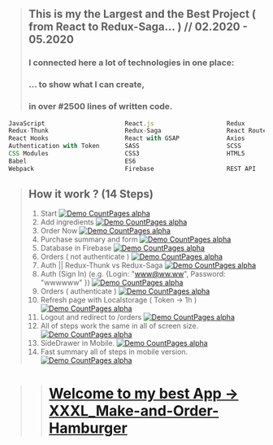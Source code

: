 > ## This is my the Largest and the Best Project ( from React to Redux-Saga... ) // 02.2020 - 05.2020
>
> ### I connected here a lot of technologies in one place:
>
> ### ... to show what I can create,
>
> ### in over #2500 lines of written code.

```js
JavaScript                      React.js                    Redux
Redux-Thunk                     Redux-Saga                  React Router
React Hooks                     React with GSAP             Axios
Authentication with Token       SASS                        SCSS
CSS Modules                     CSS3                        HTML5
Babel                           ES6
Webpack                         Firebase                    REST API

```

> ## How it work ? (14 Steps)
>
> 1. Start
>    [![Demo CountPages alpha](https://.gif)](https://github.com/LukaszKolodziejski/XXXL_Make-and-Order-Hamburger)
> 2. Add ingredients
>    [![Demo CountPages alpha](https://.gif)](https://github.com/LukaszKolodziejski/XXXL_Make-and-Order-Hamburger)
> 3. Order Now
>    [![Demo CountPages alpha](https://.gif)](https://github.com/LukaszKolodziejski/XXXL_Make-and-Order-Hamburger)
> 4. Purchase summary and form
>    [![Demo CountPages alpha](https://.gif)](https://github.com/LukaszKolodziejski/XXXL_Make-and-Order-Hamburger)
> 5. Database in Firebase
>    [![Demo CountPages alpha](https://.gif)](https://github.com/LukaszKolodziejski/XXXL_Make-and-Order-Hamburger)
> 6. Orders ( not authenticate )
>    [![Demo CountPages alpha](https://.gif)](https://github.com/LukaszKolodziejski/XXXL_Make-and-Order-Hamburger)
> 7. Auth || Redux-Thunk vs Redux-Saga
>    [![Demo CountPages alpha](https://.gif)](https://github.com/LukaszKolodziejski/XXXL_Make-and-Order-Hamburger)
> 8. Auth (Sign In) (e.g. {Login: "www@ww.ww", Password: "wwwwww" })
>    [![Demo CountPages alpha](https://.gif)](https://github.com/LukaszKolodziejski/XXXL_Make-and-Order-Hamburger)
> 9. Orders ( authenticate )
>    [![Demo CountPages alpha](https://.gif)](https://github.com/LukaszKolodziejski/XXXL_Make-and-Order-Hamburger)
> 10. Refresh page with Localstorage ( Token -> 1h )
>     [![Demo CountPages alpha](https://.gif)](https://github.com/LukaszKolodziejski/XXXL_Make-and-Order-Hamburger)
> 11. Logout and redirect to /orders
>     [![Demo CountPages alpha](https://.gif)](https://github.com/LukaszKolodziejski/XXXL_Make-and-Order-Hamburger)
> 12. All of steps work the same in all of screen size.
>     [![Demo CountPages alpha](https://.gif)](https://github.com/LukaszKolodziejski/XXXL_Make-and-Order-Hamburger)
> 13. SideDrawer in Mobile.
>     [![Demo CountPages alpha](https://.gif)](https://github.com/LukaszKolodziejski/XXXL_Make-and-Order-Hamburger)
> 14. Fast summary all of steps in mobile version.
>     [![Demo CountPages alpha](https://.gif)](https://github.com/LukaszKolodziejski/XXXL_Make-and-Order-Hamburger)

> > # [Welcome to my best App -> XXXL_Make-and-Order-Hamburger](https://react-build-burger-project.web.app/)
